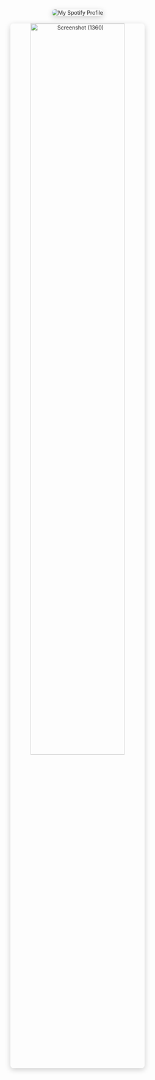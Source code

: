 <div align="center" style="margin-bottom: 20px;"> <a href="https://spotify-github-profile.kittinanx.com/api/view?uid=fj1ee0nunvp8jwi0rp245i5ee&redirect=true" target="_blank" rel="noopener noreferrer" style="display: inline-block; text-decoration: none;">
    <img src="https://spotify-github-profile.kittinanx.com/api/view?uid=fj1ee0nunvp8jwi0rp245i5ee&cover_image=true&theme=default&show_offline=true&background_color=121212&interchange=true&bar_color=53b14f&bar_color_cover=false" alt="My Spotify Profile" style="border-radius: 8px; box-shadow: 0 4px 15px rgba(0, 0, 0, 0.2); transition: transform 0.3s ease, box-shadow 0.3s ease;" onmouseover="this.style.transform='scale(1.03)'; this.style.boxShadow='0 6px 20px rgba(0,0,0,0.3)';" onmouseout="this.style.transform='scale(1)'; this.style.boxShadow='0 4px 15px rgba(0,0,0,0.2)';">
  </a>
</div>

<div align="center">
  <img src="https://github.com/user-attachments/assets/2fbed666-2726-4494-91fa-0497743a9d55" alt="Screenshot (1360)" style="width:70%; height:auto; border-radius: 8px; box-shadow: 0 4px 15px rgba(0, 0, 0, 0.2);" />
</div>

